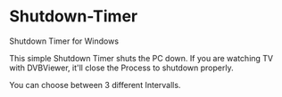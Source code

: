 Shutdown-Timer
==============

Shutdown Timer for Windows


This simple Shutdown Timer shuts the PC down. If you are watching TV with DVBViewer, it'll close the Process
to shutdown properly.

You can choose between 3 different Intervalls.

